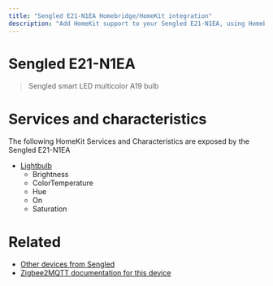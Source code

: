 ```yaml
---
title: "Sengled E21-N1EA Homebridge/HomeKit integration"
description: "Add HomeKit support to your Sengled E21-N1EA, using Homebridge, Zigbee2MQTT and homebridge-z2m."
---
```

<!---
This file has been GENERATED using src/docgen/docgen.ts
DO NOT EDIT THIS FILE MANUALLY!
-->
# Sengled E21-N1EA
> Sengled smart LED multicolor A19 bulb


# Services and characteristics
The following HomeKit Services and Characteristics are exposed by
the Sengled E21-N1EA

* [Lightbulb](../../light.md)
  * Brightness
  * ColorTemperature
  * Hue
  * On
  * Saturation


# Related
* [Other devices from Sengled](../index.md#sengled)
* [Zigbee2MQTT documentation for this device](https://www.zigbee2mqtt.io/devices/E21-N1EA.html)